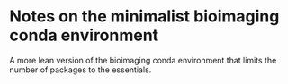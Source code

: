 # Notes on the minimalist bioimaging conda environment

A more lean version of the bioimaging conda environment that limits the number of packages to the essentials.
